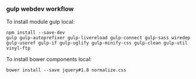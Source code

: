 ### gulp webdev workflow

To install module gulp local:

```
npm install --save-dev 
gulp gulp-autoprefixer gulp-livereload gulp-connect gulp-sass wiredep gulp-useref gulp-if gulp-uglify gulp-minify-css gulp-clean gulp-util vinyl-ftp
```

To install bower components local:

```
bower install --save jquery#1.8 normalize.css
```




